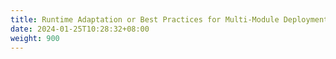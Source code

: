 ```yaml
---
title: Runtime Adaptation or Best Practices for Multi-Module Deployment
date: 2024-01-25T10:28:32+08:00
weight: 900
---
```


